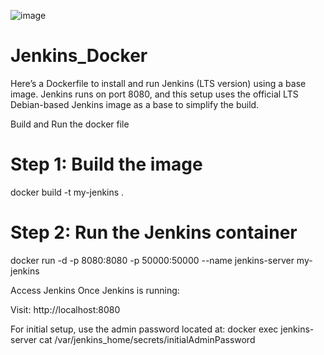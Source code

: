 ![image](https://github.com/user-attachments/assets/d5846360-61b3-4c41-9b45-e63c4552b1b7)
# Jenkins_Docker
Here’s a Dockerfile to install and run Jenkins (LTS version) using a base image. Jenkins runs on port 8080, and this setup uses the official LTS Debian-based Jenkins image as a base to simplify the build.

Build and Run the docker file 

# Step 1: Build the image
docker build -t my-jenkins .

# Step 2: Run the Jenkins container
docker run -d -p 8080:8080 -p 50000:50000 --name jenkins-server my-jenkins

Access Jenkins
Once Jenkins is running:

Visit: http://localhost:8080

For initial setup, use the admin password located at:
docker exec jenkins-server cat /var/jenkins_home/secrets/initialAdminPassword





